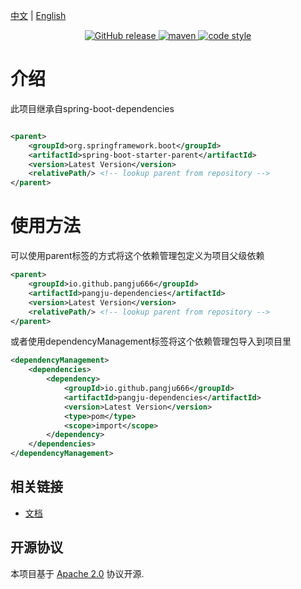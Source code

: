 [中文](README.md) | [English](README_EN.md)

<p align="center">
  <a href="https://github.com/pangju666/java-pangju-dependencies/releases">
    <img alt="GitHub release" src="https://img.shields.io/github/release/pangju666/java-pangju-dependencies.svg?style=flat-square&include_prereleases" />
  </a>

  <a href="https://central.sonatype.com/search?q=g:io.github.pangju666%20%20a:pangju-dependencies&smo=true">
    <img alt="maven" src="https://img.shields.io/maven-central/v/io.github.pangju666/pangju-dependencies.svg?style=flat-square">
  </a>

  <a href="https://www.apache.org/licenses/LICENSE-2.0">
    <img alt="code style" src="https://img.shields.io/badge/license-Apache%202-4EB1BA.svg?style=flat-square">
  </a>
</p>

# 介绍

此项目继承自spring-boot-dependencies

```xml

<parent>
    <groupId>org.springframework.boot</groupId>
    <artifactId>spring-boot-starter-parent</artifactId>
    <version>Latest Version</version>
    <relativePath/> <!-- lookup parent from repository -->
</parent>
```

# 使用方法

可以使用parent标签的方式将这个依赖管理包定义为项目父级依赖
```xml
<parent>
    <groupId>io.github.pangju666</groupId>
    <artifactId>pangju-dependencies</artifactId>
    <version>Latest Version</version>
    <relativePath/> <!-- lookup parent from repository -->
</parent>
```

或者使用dependencyManagement标签将这个依赖管理包导入到项目里
```xml
<dependencyManagement>
    <dependencies>
        <dependency>
            <groupId>io.github.pangju666</groupId>
            <artifactId>pangju-dependencies</artifactId>
            <version>Latest Version</version>
            <type>pom</type>
            <scope>import</scope>
        </dependency>
    </dependencies>
</dependencyManagement>
```

## 相关链接

- [文档](https://juejin.cn/post/7478893732191535142)

## 开源协议

本项目基于 [Apache 2.0](https://www.apache.org/licenses/LICENSE-2.0.html) 协议开源.